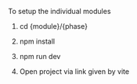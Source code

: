To setup the individual modules

1. cd {module}/{phase}

2. npm install

3. npm run dev

4. Open project via link given by vite